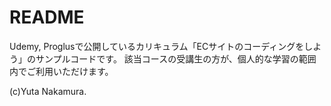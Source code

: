 # README

Udemy, Proglusで公開しているカリキュラム「ECサイトのコーディングをしよう」のサンプルコードです。 該当コースの受講生の方が、個人的な学習の範囲内でご利用いただけます。

(c)Yuta Nakamura.
